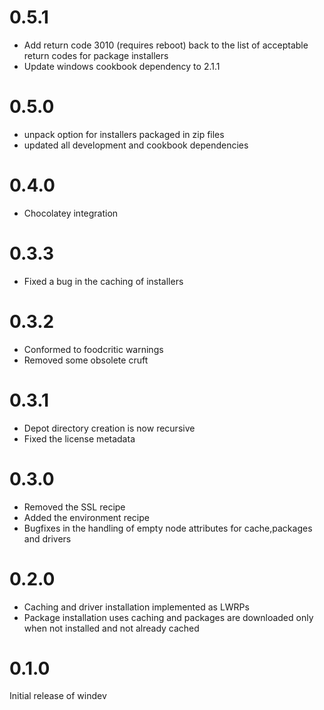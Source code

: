 # 0.5.1
 * Add return code 3010 (requires reboot) back to the list of acceptable return codes for package installers
 * Update windows cookbook dependency to 2.1.1
# 0.5.0
 * unpack option for installers packaged in zip files
 * updated all development and cookbook dependencies

# 0.4.0
 * Chocolatey integration

# 0.3.3
 * Fixed a bug in the caching of installers
# 0.3.2
 * Conformed to foodcritic warnings
 * Removed some obsolete cruft
# 0.3.1
 * Depot directory creation is now recursive
 * Fixed the license metadata
# 0.3.0
 * Removed the SSL recipe
 * Added the environment recipe
 * Bugfixes in the handling of empty node attributes for cache,packages and drivers

#  0.2.0
 * Caching and driver installation implemented as LWRPs
 * Package installation uses caching and packages are downloaded only when not installed and not already cached

#  0.1.0
Initial release of windev
